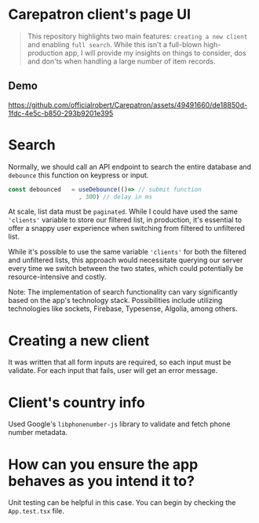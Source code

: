 # Carepatron client's page UI

> This repository highlights two main features: `creating a new client` and enabling `full search`.
> While this isn't a full-blown high-production app, I will provide my insights on things to consider, dos and don'ts when handling a large number of item records.

## Demo

https://github.com/officialrobert/Carepatron/assets/49491660/de18850d-1fdc-4e5c-b850-293b9201e395

# Search

Normally, we should call an API endpoint to search the entire database and `debounce` this function on keypress or input.

```js
const debounced   = useDebounce(()=> // submit function
                    , 300) // delay in ms
```

At scale, list data must be `paginated`. While I could have used the same `'clients'` variable to store our filtered list, in production, it's essential to offer a snappy user experience when switching from filtered to unfiltered list.

While it's possible to use the same variable `'clients'` for both the filtered and unfiltered lists, this approach would necessitate querying our server every time we switch between the two states, which could potentially be resource-intensive and costly.

Note: The implementation of search functionality can vary significantly based on the app's technology stack. Possibilities include utilizing technologies like sockets, Firebase, Typesense, Algolia, among others.

# Creating a new client

It was written that all form inputs are required, so each input must be validate. For each input that fails, user will get an error message.

# Client's country info

Used Google's `libphonenumber-js` library to validate and fetch phone number metadata.

# How can you ensure the app behaves as you intend it to?

Unit testing can be helpful in this case. You can begin by checking the `App.test.tsx` file.
